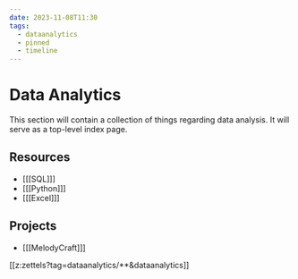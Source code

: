 ```yaml
---
date: 2023-11-08T11:30
tags:
  - dataanalytics
  - pinned
  - timeline
---
```


# Data Analytics

This section will contain a collection of things regarding data analysis. It will serve as a top-level index page.

## Resources
* [[[SQL]]]
* [[[Python]]]
* [[[Excel]]]
  
## Projects
* [[[MelodyCraft]]]

[[z:zettels?tag=dataanalytics/**&dataanalytics]]
